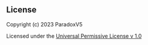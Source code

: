 ## License

Copyright (c) 2023 ParadoxV5

Licensed under the [Universal Permissive License v 1.0](https://oss.oracle.com/licenses/upl/)
